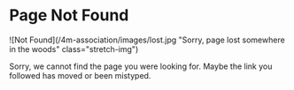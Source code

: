 # Page Not Found

![Not Found](/4m-association/images/lost.jpg "Sorry, page lost somewhere in the woods" class="stretch-img")

Sorry, we cannot find the page you were looking for. Maybe the link you followed has moved or been mistyped.